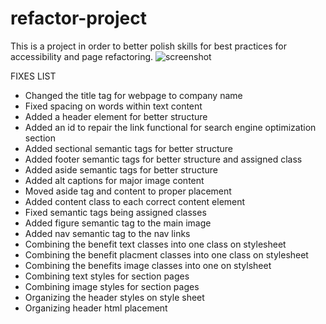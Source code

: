 # refactor-project
This is a project in order to better polish skills for best practices for accessibility and page refactoring.
![screenshot](./Refactor-project/assets/images/readmescrenshot.jpg)

FIXES LIST
- Changed the title tag for webpage to company name
- Fixed spacing on words within text content
- Added a header element for better structure
- Added an id to repair the link functional for search engine optimization section
- Added sectional semantic tags for better structure
- Added footer semantic tags for better structure and assigned class
- Added aside semantic tags for better structure
- Added alt captions for major image content
- Moved aside tag and content to proper placement
- Added content class to each correct content element
- Fixed semantic tags being assigned classes
- Added figure semantic tag to the main image
- Added nav semantic tag to the nav links
- Combining the benefit text classes into one class on stylesheet
- Combining the benefit placment classes into one class on stylesheet
- Combining the benefits image classes into one on stylsheet
- Combining text styles for section pages
- Combining image styles for section pages
- Organizing the header styles on style sheet
- Organizing header html placement